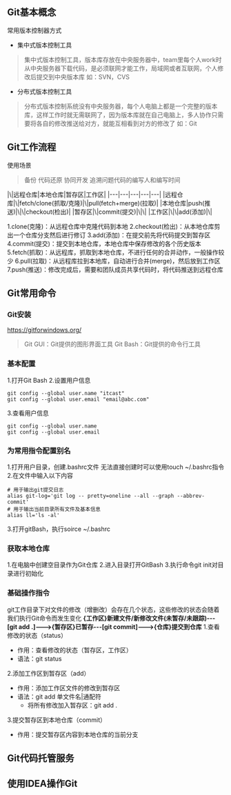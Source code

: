 ## Git基本概念
常用版本控制器方式
* 集中式版本控制工具
> 集中式版本控制工具，版本库存放在中央服务器中，team里每个人work时从中央服务器下载代码，是必须联网才能工作，局域网或者互联网，个人修改后提交到中央版本库
> 如：SVN，CVS

* 分布式版本控制工具
> 分布式版本控制系统没有中央服务器，每个人电脑上都是一个完整的版本库，这样工作时就无需联网了，因为版本库就在自己电脑上，多人协作只需要将各自的修改推送给对方，就能互相看到对方的修改了
> 如：Git

## Git工作流程
使用场景
> 备份
> 代码还原
> 协同开发
> 追溯问题代码的编写人和编写时间

|\\|远程仓库|本地仓库|暂存区|工作区|
|---|---|---|---|---|
|远程仓库|\\|fetch/clone(抓取/克隆)|\\|pull(fetch+merge)(拉取)|
|本地仓库|push(推送)|\\|\\|checkout(检出)|
|暂存区|\\|commit(提交)|\\|\\|
|工作区|\\|\\|add(添加)|\\|

1.clone(克隆)：从远程仓库中克隆代码到本地
2.checkout(检出)：从本地仓库剪出一个仓库分支然后进行修订
3.add(添加)：在提交前先将代码提交到暂存区
4.commit(提交)：提交到本地仓库，本地仓库中保存修改的各个历史版本
5.fetch(抓取)：从远程库，抓取到本地仓库，不进行任何的合并动作，一般操作较少
6.pull(拉取)：从远程库拉到本地库，自动进行合并(merge)，然后放到工作区
7.push(推送)：修改完成后，需要和团队成员共享代码时，将代码推送到远程仓库
## Git常用命令
### Git安装
https://gitforwindows.org/
> Git GUI：Git提供的图形界面工具
> Git Bash：Git提供的命令行工具

### 基本配置
1.打开Git Bash
2.设置用户信息
```git
git config --global user.name "itcast"
git config --global user.email "email@abc.com"
```
3.查看用户信息
```git
git config --global user.name
git config --global user.email
```

### 为常用指令配置别名
1.打开用户目录，创建.bashrc文件
无法直接创建时可以使用touch ~/.bashrc指令
2.在文件中输入以下内容
```git
# 用于输出git提交日志
alias git-log='git log -- pretty=oneline --all --graph --abbrev-commit'
# 用于输出当前目录所有文件及基本信息
alias ll='ls -al'
```
3.打开gitBash，执行soirce ~/.bashrc

### 获取本地仓库
1.在电脑中创建空目录作为Git仓库
2.进入目录打开GitBash
3.执行命令git init对目录进行初始化

### 基础操作指令
git工作目录下对文件的修改（增删改）会存在几个状态，这些修改的状态会随着我们执行Git命令而发生变化
**{工作区}新建文件/新修改文件(未暂存/未跟踪)---[git add .]--->{暂存区}已暂存---[git commit]--->{仓库}提交到仓库**
1.查看修改的状态（status）
* 作用：查看修改的状态（暂存区，工作区）
* 语法：git status

2.添加工作区到暂存区（add）
* 作用：添加工作区文件的修改到暂存区
* 语法：git add 单文件名|通配符
	* 将所有修改加入暂存区：git add .

3.提交暂存区到本地仓库（commit）
* 作用：提交暂存区内容到本地仓库的当前分支

## Git代码托管服务

## 使用IDEA操作Git
